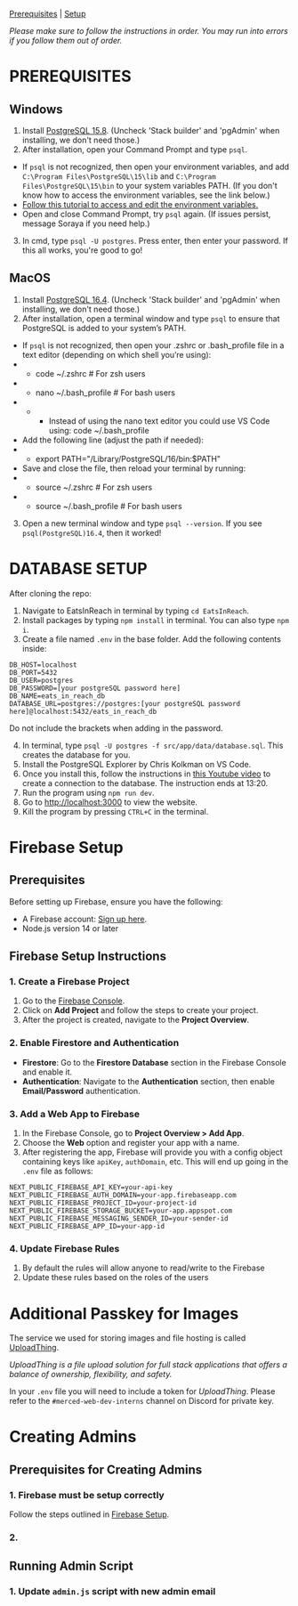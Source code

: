 [Prerequisites](#prerequisites) |
[Setup](#database-setup)

_Please make sure to follow the instructions in order. You may run into errors if you follow them out of order._

# PREREQUISITES

## Windows

1. Install [PostgreSQL 15.8](https://www.enterprisedb.com/downloads/postgres-postgresql-downloads). (Uncheck 'Stack builder' and 'pgAdmin' when installing, we don't need those.)
2. After installation, open your Command Prompt and type `psql`.

- If `psql` is not recognized, then open your environment variables, and add `C:\Program Files\PostgreSQL\15\lib` and `C:\Program Files\PostgreSQL\15\bin` to your system variables PATH. (If you don't know how to access the environment variables, see the link below.)
- [Follow this tutorial to access and edit the environment variables.](https://www.c-sharpcorner.com/article/how-to-addedit-path-environment-variable-in-windows-11/#:~:text=We%20require%20permission%20from%20the,if%20you%20are%20not%20one.&text=Press%20Windows%2BR%2C%20type%20%22,%22%20and%20press%20%22Ok%22.)
- Open and close Command Prompt, try `psql` again. (If issues persist, message Soraya if you need help.)

3. In cmd, type `psql -U postgres`. Press enter, then enter your password. If this all works, you're good to go!

## MacOS

1. Install [PostgreSQL 16.4](https://www.enterprisedb.com/downloads/postgres-postgresql-downloads). (Uncheck 'Stack builder' and 'pgAdmin' when installing, we don't need those.)
2. After installation, open a terminal window and type `psql` to ensure that PostgreSQL is added to your system’s PATH.

- If `psql` is not recognized, then open your .zshrc or .bash_profile file in a text editor (depending on which shell you’re using):
- - code ~/.zshrc # For zsh users
- - nano ~/.bash_profile # For bash users
- - - Instead of using the nano text editor you could use VS Code using: code ~/.bash_profile
- Add the following line (adjust the path if needed):
- - export PATH="/Library/PostgreSQL/16/bin:$PATH"
- Save and close the file, then reload your terminal by running:
- - source ~/.zshrc # For zsh users
- - source ~/.bash_profile # For bash users

3. Open a new terminal window and type `psql --version`. If you see `psql(PostgreSQL)16.4`, then it worked!

# DATABASE SETUP

After cloning the repo:

1. Navigate to EatsInReach in terminal by typing `cd EatsInReach`.
2. Install packages by typing `npm install` in terminal. You can also type `npm i`.
3. Create a file named `.env` in the base folder. Add the following contents inside:

```
DB_HOST=localhost
DB_PORT=5432
DB_USER=postgres
DB_PASSWORD=[your postgreSQL password here]
DB_NAME=eats_in_reach_db
DATABASE_URL=postgres://postgres:[your postgreSQL password here]@localhost:5432/eats_in_reach_db
```
Do not include the brackets when adding in the password. 

4. In terminal, type `psql -U postgres -f src/app/data/database.sql`. This creates the database for you.
5. Install the PostgreSQL Explorer by Chris Kolkman on VS Code.
6. Once you install this, follow the instructions in [this Youtube video](https://youtu.be/ezjoDYs72GA?si=0U7jKxL2xwNuQ5YR&t=680) to create a connection to the database. The instruction ends at 13:20.
7. Run the program using `npm run dev`.
8. Go to <http://localhost:3000> to view the website.
9. Kill the program by pressing `CTRL+C` in the terminal.

# Firebase Setup

## Prerequisites

Before setting up Firebase, ensure you have the following:

- A Firebase account: [Sign up here](https://firebase.google.com/).
- Node.js version 14 or later

## Firebase Setup Instructions

### 1. Create a Firebase Project

1. Go to the [Firebase Console](https://console.firebase.google.com/).
2. Click on **Add Project** and follow the steps to create your project.
3. After the project is created, navigate to the **Project Overview**.

### 2. Enable Firestore and Authentication

- **Firestore**: Go to the **Firestore Database** section in the Firebase Console and enable it.
- **Authentication**: Navigate to the **Authentication** section, then enable **Email/Password** authentication.

### 3. Add a Web App to Firebase

1. In the Firebase Console, go to **Project Overview > Add App**.
2. Choose the **Web** option and register your app with a name.
3. After registering the app, Firebase will provide you with a config object containing keys like `apiKey`, `authDomain`, etc. This will end up going in the `.env` file as follows:

```
NEXT_PUBLIC_FIREBASE_API_KEY=your-api-key
NEXT_PUBLIC_FIREBASE_AUTH_DOMAIN=your-app.firebaseapp.com
NEXT_PUBLIC_FIREBASE_PROJECT_ID=your-project-id
NEXT_PUBLIC_FIREBASE_STORAGE_BUCKET=your-app.appspot.com
NEXT_PUBLIC_FIREBASE_MESSAGING_SENDER_ID=your-sender-id
NEXT_PUBLIC_FIREBASE_APP_ID=your-app-id
```

### 4. Update Firebase Rules

1. By default the rules will allow anyone to read/write to the Firebase
2. Update these rules based on the roles of the users

# Additional Passkey for Images

The service we used for storing images and file hosting is called [UploadThing](https://uploadthing.com/). 

_UploadThing is a file upload solution for full stack applications that offers a balance of ownership, flexibility, and safety._

In your `.env` file you will need to include a token for _UploadThing_. Please refer to the `#merced-web-dev-interns` channel on Discord for private key.

# Creating Admins

## Prerequisites for Creating Admins

### 1. Firebase must be setup correctly

Follow the steps outlined in [Firebase Setup](#firebase-setup).

### 2. 

## Running Admin Script

### 1. Update `admin.js` script with new admin email